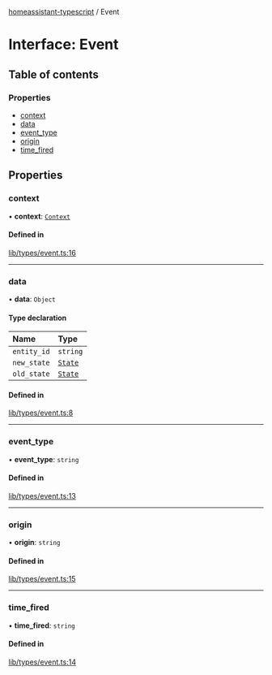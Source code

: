 [homeassistant-typescript](../README.md) / Event

# Interface: Event

## Table of contents

### Properties

- [context](Event.md#context)
- [data](Event.md#data)
- [event\_type](Event.md#event_type)
- [origin](Event.md#origin)
- [time\_fired](Event.md#time_fired)

## Properties

### context

• **context**: [`Context`](Context.md)

#### Defined in

[lib/types/event.ts:16](https://github.com/benwainwright/hass-ts/blob/7a1b65e/src/lib/types/event.ts#L16)

___

### data

• **data**: `Object`

#### Type declaration

| Name | Type |
| :------ | :------ |
| `entity_id` | `string` |
| `new_state` | [`State`](State.md) |
| `old_state` | [`State`](State.md) |

#### Defined in

[lib/types/event.ts:8](https://github.com/benwainwright/hass-ts/blob/7a1b65e/src/lib/types/event.ts#L8)

___

### event\_type

• **event\_type**: `string`

#### Defined in

[lib/types/event.ts:13](https://github.com/benwainwright/hass-ts/blob/7a1b65e/src/lib/types/event.ts#L13)

___

### origin

• **origin**: `string`

#### Defined in

[lib/types/event.ts:15](https://github.com/benwainwright/hass-ts/blob/7a1b65e/src/lib/types/event.ts#L15)

___

### time\_fired

• **time\_fired**: `string`

#### Defined in

[lib/types/event.ts:14](https://github.com/benwainwright/hass-ts/blob/7a1b65e/src/lib/types/event.ts#L14)
